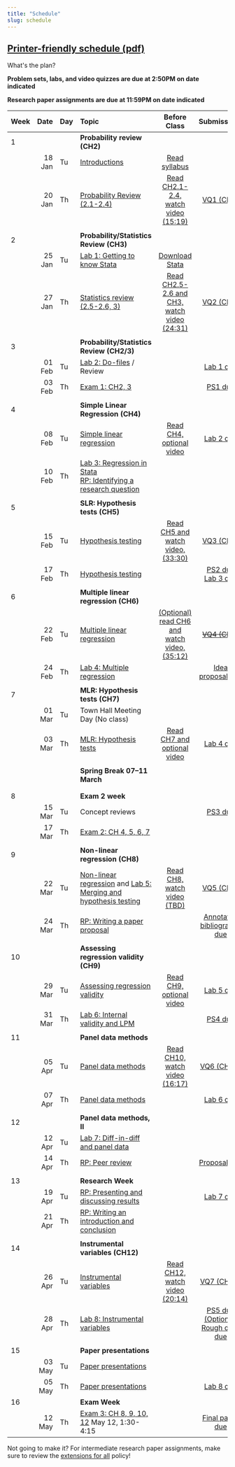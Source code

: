 ```yaml
---
title: "Schedule"
slug: schedule
---
```


<!--{{< figure library="true" src="EC200layout.png" title="" >}}-->

##  [Printer-friendly schedule (pdf)](EC200_Schedule_F22.pdf)
What's the plan?
<!--

- [**Topic**](/content/) Linked topics take you to the content or lab for that day's session.
- [**Problem Sets**](/assignment/) (<i class="fas fa-pencil-alt"></i>): Link to problem sets. Usually due at the end of the week, so we can work through any questions in class.
- [**Lab**](/assignment/) (<i class="fas fa-laptop-code"></i>): Link to labs. Usually due Monday after we do the in-class lab demonstration.
- [**Research Paper**](/assignment/) (<i class="fas fa-dragon"></i>): Click to find info for the corresponding assignment
-->

**Problem sets, labs, and video quizzes are due at 2:50PM on date indicated**

**Research paper assignments are due at 11:59PM on date indicated**


|Week|Date| Day|Topic|Before Class| Submissions|
| :------------- | ----------: | :------------- | :------------- | :----------: | :-------------:|
|1 |||**Probability review (CH2)**   | | |
|  | 18 Jan | Tu | [Introductions](/syllabus/)  |[Read syllabus](/syllabus/)||
|  | 20 Jan | Th | [Probability Review (2.1-2.4)](/content/01-content) | [Read CH2.1-2.4, watch video (15:19)](/content/01-content) |  [<i class="fas fa-tv"></i> VQ1 (CH2)](https://bb.uvm.edu) |
| ||| | ||
|2 |||**Probability/Statistics Review (CH3)**  | ||
|  | 25 Jan | Tu | [Lab 1: Getting to know Stata](/assignment/01-lab) | [Download Stata](https://software.uvm.edu/) | |
|  | 27 Jan | Th | [Statistics review (2.5-2.6, 3)](/content/02-content)|[Read CH2.5-2.6 and CH3, watch video (24:31)](/content/02-content) | [<i class="fas fa-tv"></i> VQ2 (CH3)](https://bb.uvm.edu)   |
| ||| | ||
|3 |||**Probability/Statistics Review (CH2/3)**   | ||
|  | 01 Feb | Tu | [Lab 2: Do-files](/assignment/02-lab) / Review || [<i class="fas fa-laptop-code"></i> Lab 1 due](/assignment/01-lab)|
|  | 03 Feb | Th | [Exam 1: CH2, 3](/content/03-statsquiz)| |[<i class="fas fa-pencil-alt"></i> PS1 due](/assignment/01-ps) |
| ||| | ||
| 4|||**Simple Linear Regression (CH4)**   | | |
|  | 08 Feb | Tu |[Simple linear regression](/content/04-content/) | [Read CH4, optional video](/content/04-content/)  |[<i class="fas fa-laptop-code"></i> Lab 2 due](/assignment/02-lab)|
|  | 10 Feb | Th | [Lab 3: Regression in Stata](/assignment/03-lab) <br> [<i class="fas fa-dragon"></i> RP: Identifying a research question](/assignment/rp-01)  |  |  |
| ||| | ||
| 5|||**SLR: Hypothesis tests (CH5)**   | | |
|  | 15 Feb | Tu | [Hypothesis testing](/content/05-content)  | [Read CH5 and watch video, (33:30)](/content/05-content/) |  [<i class="fas fa-tv"></i> VQ3 (CH5)](https://bb.uvm.edu) |
|  | 17 Feb | Th |[Hypothesis testing](/content/05-content) || [<i class="fas fa-pencil-alt"></i> PS2 due](/assignment/02-ps) <br> [<i class="fas fa-laptop-code"></i> Lab 3 due](/assignment/03-lab)|
| ||||  | |
| 6|||**Multiple linear regression (CH6)**   | | |
|  | 22 Feb | Tu | [Multiple linear regression](/content/06-content/) |[ (Optional) read CH6 and watch video, (35:12)](/content/06-content/) | ~~[<i class="fas fa-tv"></i> VQ4 (CH6)](https://bb.uvm.edu)~~ |
|  | 24 Feb | Th| [Lab 4: Multiple regression](/assignment/04-lab) |  | [<i class="fas fa-dragon"></i> Idea proposal due](/assignment/rp-02-ideas) |
| ||||  | |
| 7||| **MLR: Hypothesis tests (CH7)**   | | |
|  | 01 Mar | Tu | Town Hall Meeting Day (No class) |||
|  | 03 Mar | Th | [MLR: Hypothesis tests](/content/07-content) |[Read CH7 and optional video](/content/07-content/) |[<i class="fas fa-laptop-code"></i> Lab 4 due](/assignment/04-lab)|
| ||||  | |
| |||**Spring Break 07–11 March**   | | |
| ||||||
| ||||  | |
| 8||| **Exam 2 week**   | | |
|  | 15 Mar | Tu | Concept reviews |  |[<i class="fas fa-pencil-alt"></i> PS3 due](/assignment/03-ps)|
|  | 17 Mar | Th |  [Exam 2: CH 4, 5, 6, 7](/content/11-exam1) |  ||
| ||||  ||
| 9|||**Non-linear regression (CH8)**   | | |
|  | 22 Mar | Tu | [Non-linear regression](/content/08-content) and [Lab 5: Merging and hypothesis testing](/assignment/05-lab)| [Read CH8, watch video (TBD)](/content/08-content/)  |[<i class="fas fa-tv"></i> VQ5 (CH8)](https://bb.uvm.edu) |
|  | 24 Mar | Th | [<i class="fas fa-dragon"></i> RP: Writing a paper proposal](/assignment/rp-04-proposal)  |  | [<i class="fas fa-dragon"></i> Annotated bibliography due](/assignment/rp-03-annotated)|
| ||||  ||
| 10|||**Assessing regression validity (CH9)**   | | |
|  | 29 Mar | Tu |[Assessing regression validity](/content/09-content/)  |[Read CH9, optional video](/content/09-content/) | [<i class="fas fa-laptop-code"></i> Lab 5 due](/assignment/05-lab) |
|  | 31 Mar | Th | [Lab 6: Internal validity and LPM](/assignment/06-lab) | |[<i class="fas fa-pencil-alt"></i> PS4 due](/assignment/04-ps)|
| ||||  | |
| 11|||**Panel data methods**   | | |
|  | 05 Apr | Tu | [Panel data methods](/content/10-content)  | [Read CH10, watch video (16:17)](/content/10-content/)  |[<i class="fas fa-tv"></i> VQ6 (CH10)](https://bb.uvm.edu)|
|  | 07 Apr | Th | [Panel data methods](/content/10-content)  |  |[<i class="fas fa-laptop-code"></i> Lab 6 due](/assignment/06-lab)|
| ||||  | |
|12 |||**Panel data methods, II**   | | |
|  | 12 Apr | Tu | [Lab 7: Diff-in-diff and panel data](/assignment/07-lab) | ||
|  | 14 Apr | Th | [RP: Peer review](/assignment/rp-05-referee) | |[<i class="fas fa-dragon"></i> Proposal due](/assignment/rp-04-proposal)|
| ||||  | |
|13 |||**Research Week**   | | |
|  | 19 Apr | Tu |  [RP: Presenting and discussing results](/content/11-content)|   |[<i class="fas fa-laptop-code"></i> Lab 7 due](/assignment/06-lab)|
|  | 21 Apr | Th | [RP: Writing an introduction and conclusion](/content/11-content)  |||
| ||||  | |
|14 |||**Instrumental variables (CH12)**   | | |
|| 26 Apr | Tu | [Instrumental variables](/content/12-content) |  [Read CH12, watch video (20:14)](/content/12-content)| [<i class="fas fa-tv"></i> VQ7 (CH12)](https://bb.uvm.edu)|
|  | 28 Apr | Th | [Lab 8: Instrumental variables](/assignment/08-lab) | |[<i class="fas fa-pencil-alt"></i> PS5 due](/assignment/05-ps) <br> [(Optional) Rough draft due](/assignment/rp-06-roughdraft)|
| ||||  | |
| 15|||**Paper presentations**   | | |
|  | 03 May | Tu | [Paper presentations](/assignment/rp-07-presentation)  |  | |
|  | 05 May | Th | [Paper presentations](/assignment/rp-07-presentation)  |  |[<i class="fas fa-laptop-code"></i>Lab 8 due](/assignment/08-lab) |
| 16|||**Exam Week**   | | |
|  | 12 May | Th | [Exam 3: CH 8, 9, 10, 12](/content/13-exam3) May 12, 1:30-4:15 |  | [Final paper due](/assignment/rp-08-final-submission)|


Not going to make it? For intermediate research paper assignments, make sure to review the [extensions for all](/syllabus/#deadlines-and-extensions) policy!
